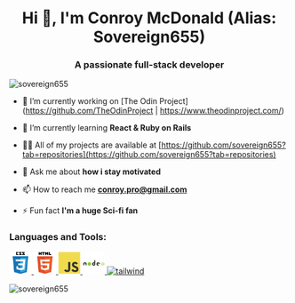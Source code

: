 <h1 align="center">Hi 👋, I'm Conroy McDonald (Alias: Sovereign655)</h1>
<h3 align="center">A passionate full-stack developer</h3>

<p align="left"> <img src="https://komarev.com/ghpvc/?username=sovereign655&label=Profile%20views&color=0e75b6&style=flat" alt="sovereign655" /> </p>

- 🔭 I’m currently working on [The Odin Project](https://github.com/TheOdinProject | https://www.theodinproject.com/)

- 🌱 I’m currently learning **React & Ruby on Rails**

- 👨‍💻 All of my projects are available at [https://github.com/sovereign655?tab=repositories](https://github.com/sovereign655?tab=repositories)

- 💬 Ask me about **how i stay motivated**

- 📫 How to reach me **conroy.pro@gmail.com**

- ⚡ Fun fact **I'm a huge Sci-fi fan**

<p align="left">
</p>

<h3 align="left">Languages and Tools:</h3>
<p align="left"> <a href="https://www.w3schools.com/css/" target="_blank" rel="noreferrer"> <img src="https://raw.githubusercontent.com/devicons/devicon/master/icons/css3/css3-original-wordmark.svg" alt="css3" width="40" height="40"/> </a> <a href="https://www.w3.org/html/" target="_blank" rel="noreferrer"> <img src="https://raw.githubusercontent.com/devicons/devicon/master/icons/html5/html5-original-wordmark.svg" alt="html5" width="40" height="40"/> </a> <a href="https://developer.mozilla.org/en-US/docs/Web/JavaScript" target="_blank" rel="noreferrer"> <img src="https://raw.githubusercontent.com/devicons/devicon/master/icons/javascript/javascript-original.svg" alt="javascript" width="40" height="40"/> </a> <a href="https://nodejs.org" target="_blank" rel="noreferrer"> <img src="https://raw.githubusercontent.com/devicons/devicon/master/icons/nodejs/nodejs-original-wordmark.svg" alt="nodejs" width="40" height="40"/> </a> <a href="https://tailwindcss.com/" target="_blank" rel="noreferrer"> <img src="https://www.vectorlogo.zone/logos/tailwindcss/tailwindcss-icon.svg" alt="tailwind" width="40" height="40"/> </a> </p>

<p><img align="center" src="https://github-readme-stats.vercel.app/api/top-langs?username=sovereign655&show_icons=true&locale=en&layout=compact" alt="sovereign655" /></p>
